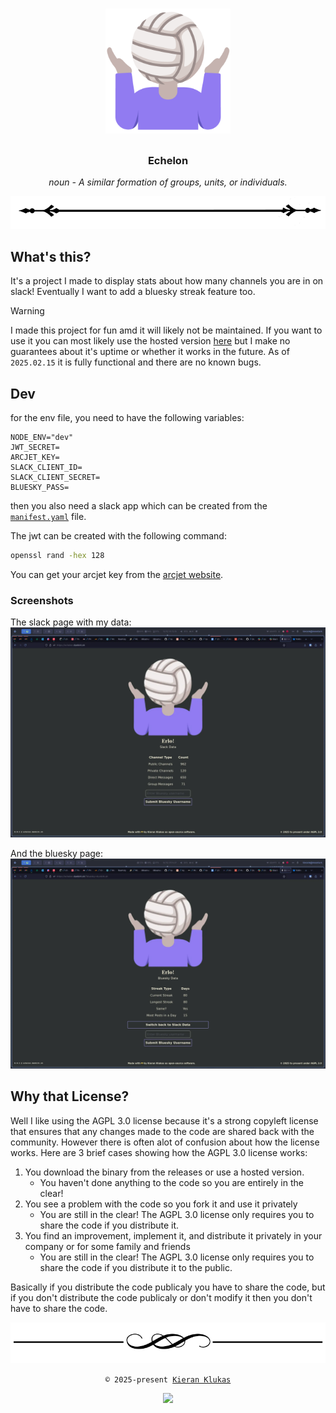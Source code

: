 <h3 align="center">
    <img src="https://raw.githubusercontent.com/taciturnaxolotl/echelon/master/src/assets/echelon.png" width="200" alt="Logo"/><br/>
    <img src="https://raw.githubusercontent.com/taciturnaxolotl/carriage/master/.github/images/transparent.png" height="45" width="0px"/>
    <span>Echelon</span>
    <img src="https://raw.githubusercontent.com/taciturnaxolotl/carriage/master/.github/images/transparent.png" height="30" width="0px"/>
</h3>

<p align="center">
    <i>noun - A similar formation of groups, units, or individuals. </i>
</p>

<p align="center">
	<img src="https://raw.githubusercontent.com/taciturnaxolotl/carriage/master/.github/images/line-break-thin.svg" />
</p>

## What's this?

It's a project I made to display stats about how many channels you are in on slack! Eventually I want to add a bluesky streak feature too.

>[!WARNING]
> I made this project for fun amd it will likely not be maintained. If you want to use it you can most likely use the hosted version [here](https://echelon.dunkirk.sh/) but I make no guarantees about it's uptime or whether it works in the future. As of `2025.02.15` it is fully functional and there are no known bugs. 

## Dev

for the env file, you need to have the following variables:

```env
NODE_ENV="dev"
JWT_SECRET=
ARCJET_KEY=
SLACK_CLIENT_ID=
SLACK_CLIENT_SECRET=
BLUESKY_PASS=
```

then you also need a slack app which can be created from the [`manifest.yaml`](/manifest.yaml) file.

The jwt can be created with the following command:

```bash
openssl rand -hex 128
```

You can get your arcjet key from the [arcjet website](https://arcjet.com/).

### Screenshots

The slack page with my data:
![slack page](https://raw.githubusercontent.com/taciturnaxolotl/echelon/master/.github/images/slack.webp)

And the bluesky page:
![bluesky page](https://raw.githubusercontent.com/taciturnaxolotl/echelon/master/.github/images/bluesky.webp)

## Why that License?

Well I like using the AGPL 3.0 license because it's a strong copyleft license that ensures that any changes made to the code are shared back with the community. However there is often alot of confusion about how the license works. Here are 3 brief cases showing how the AGPL 3.0 license works:

1. You download the binary from the releases or use a hosted version.
    - You haven't done anything to the code so you are entirely in the clear!
2. You see a problem with the code so you fork it and use it privately
    - You are still in the clear! The AGPL 3.0 license only requires you to share the code if you distribute it.
3. You find an improvement, implement it, and distribute it privately in your company or for some family and friends
    - You are still in the clear! The AGPL 3.0 license only requires you to share the code if you distribute it to the public.

Basically if you distribute the code publicaly you have to share the code, but if you don't distribute the code publicaly or don't modify it then you don't have to share the code.

<p align="center">
	<img src="https://raw.githubusercontent.com/taciturnaxolotl/carriage/master/.github/images/line-break.svg" />
</p>

<p align="center">
	<code>&copy 2025-present <a href="https://github.com/taciturnaxolotl">Kieran Klukas</a></code>
</p>

<p align="center">
	<a href="https://github.com/taciturnaxolotl/echelon/blob/master/LICENSE.md"><img src="https://img.shields.io/static/v1.svg?style=for-the-badge&label=License&message=AGPL 3.0&logoColor=d9e0ee&colorA=363a4f&colorB=b7bdf8"/></a>
</p>
